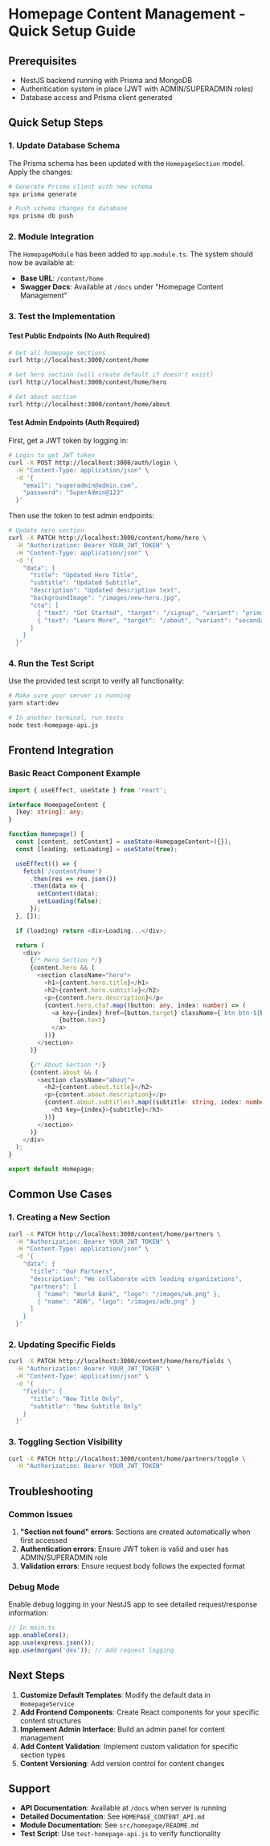 # Homepage Content Management - Quick Setup Guide

## Prerequisites

- NestJS backend running with Prisma and MongoDB
- Authentication system in place (JWT with ADMIN/SUPERADMIN roles)
- Database access and Prisma client generated

## Quick Setup Steps

### 1. Update Database Schema

The Prisma schema has been updated with the `HomepageSection` model. Apply the changes:

```bash
# Generate Prisma client with new schema
npx prisma generate

# Push schema changes to database
npx prisma db push
```

### 2. Module Integration

The `HomepageModule` has been added to `app.module.ts`. The system should now be available at:

- **Base URL**: `/content/home`
- **Swagger Docs**: Available at `/docs` under "Homepage Content Management"

### 3. Test the Implementation

#### Test Public Endpoints (No Auth Required)

```bash
# Get all homepage sections
curl http://localhost:3000/content/home

# Get hero section (will create default if doesn't exist)
curl http://localhost:3000/content/home/hero

# Get about section
curl http://localhost:3000/content/home/about
```

#### Test Admin Endpoints (Auth Required)

First, get a JWT token by logging in:

```bash
# Login to get JWT token
curl -X POST http://localhost:3000/auth/login \
  -H "Content-Type: application/json" \
  -d '{
    "email": "superadmin@admin.com",
    "password": "SuperAdmin@123"
  }'
```

Then use the token to test admin endpoints:

```bash
# Update hero section
curl -X PATCH http://localhost:3000/content/home/hero \
  -H "Authorization: Bearer YOUR_JWT_TOKEN" \
  -H "Content-Type: application/json" \
  -d '{
    "data": {
      "title": "Updated Hero Title",
      "subtitle": "Updated Subtitle",
      "description": "Updated description text",
      "backgroundImage": "/images/new-hero.jpg",
      "cta": [
        { "text": "Get Started", "target": "/signup", "variant": "primary" },
        { "text": "Learn More", "target": "/about", "variant": "secondary" }
      ]
    }
  }'
```

### 4. Run the Test Script

Use the provided test script to verify all functionality:

```bash
# Make sure your server is running
yarn start:dev

# In another terminal, run tests
node test-homepage-api.js
```

## Frontend Integration

### Basic React Component Example

```typescript
import { useEffect, useState } from 'react';

interface HomepageContent {
  [key: string]: any;
}

function Homepage() {
  const [content, setContent] = useState<HomepageContent>({});
  const [loading, setLoading] = useState(true);

  useEffect(() => {
    fetch('/content/home')
      .then(res => res.json())
      .then(data => {
        setContent(data);
        setLoading(false);
      });
  }, []);

  if (loading) return <div>Loading...</div>;

  return (
    <div>
      {/* Hero Section */}
      {content.hero && (
        <section className="hero">
          <h1>{content.hero.title}</h1>
          <h2>{content.hero.subtitle}</h2>
          <p>{content.hero.description}</p>
          {content.hero.cta?.map((button: any, index: number) => (
            <a key={index} href={button.target} className={`btn btn-${button.variant}`}>
              {button.text}
            </a>
          ))}
        </section>
      )}

      {/* About Section */}
      {content.about && (
        <section className="about">
          <h2>{content.about.title}</h2>
          <p>{content.about.description}</p>
          {content.about.subtitles?.map((subtitle: string, index: number) => (
            <h3 key={index}>{subtitle}</h3>
          ))}
        </section>
      )}
    </div>
  );
}

export default Homepage;
```

## Common Use Cases

### 1. Creating a New Section

```bash
curl -X PATCH http://localhost:3000/content/home/partners \
  -H "Authorization: Bearer YOUR_JWT_TOKEN" \
  -H "Content-Type: application/json" \
  -d '{
    "data": {
      "title": "Our Partners",
      "description": "We collaborate with leading organizations",
      "partners": [
        { "name": "World Bank", "logo": "/images/wb.png" },
        { "name": "ADB", "logo": "/images/adb.png" }
      ]
    }
  }'
```

### 2. Updating Specific Fields

```bash
curl -X PATCH http://localhost:3000/content/home/hero/fields \
  -H "Authorization: Bearer YOUR_JWT_TOKEN" \
  -H "Content-Type: application/json" \
  -d '{
    "fields": {
      "title": "New Title Only",
      "subtitle": "New Subtitle Only"
    }
  }'
```

### 3. Toggling Section Visibility

```bash
curl -X PATCH http://localhost:3000/content/home/partners/toggle \
  -H "Authorization: Bearer YOUR_JWT_TOKEN"
```

## Troubleshooting

### Common Issues

1. **"Section not found" errors**: Sections are created automatically when first accessed
2. **Authentication errors**: Ensure JWT token is valid and user has ADMIN/SUPERADMIN role
3. **Validation errors**: Ensure request body follows the expected format

### Debug Mode

Enable debug logging in your NestJS app to see detailed request/response information:

```typescript
// In main.ts
app.enableCors();
app.use(express.json());
app.use(morgan('dev')); // Add request logging
```

## Next Steps

1. **Customize Default Templates**: Modify the default data in `HomepageService`
2. **Add Frontend Components**: Create React components for your specific content structures
3. **Implement Admin Interface**: Build an admin panel for content management
4. **Add Content Validation**: Implement custom validation for specific section types
5. **Content Versioning**: Add version control for content changes

## Support

- **API Documentation**: Available at `/docs` when server is running
- **Detailed Documentation**: See `HOMEPAGE_CONTENT_API.md`
- **Module Documentation**: See `src/homepage/README.md`
- **Test Script**: Use `test-homepage-api.js` to verify functionality
